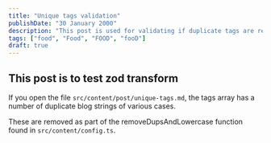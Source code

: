 ```yaml
---
title: "Unique tags validation"
publishDate: "30 January 2000"
description: "This post is used for validating if duplicate tags are removed, regardless of the string case"
tags: ["food", "Food", "FOOD", "fooD"]
draft: true
---
```


## This post is to test zod transform

If you open the file `src/content/post/unique-tags.md`, the tags array has a number of duplicate blog strings of various cases.

These are removed as part of the removeDupsAndLowercase function found in `src/content/config.ts`.
